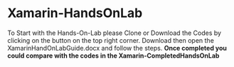# Xamarin-HandsOnLab

To Start with the Hands-On-Lab please Clone or Download the Codes by clicking on the button on the top right corner.
Download then open the XamarinHandOnLabGuide.docx and follow the steps. 
<b>Once completed you could compare with the codes in the Xamarin-CompletedHandsOnLab<b>
